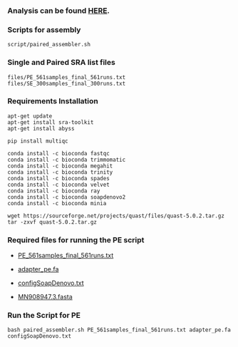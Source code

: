 ### Analysis can be found [HERE](https://github.com/Rajan-sust/covid19-Assembly/blob/development/script/Assembly_analysis.md).

### Scripts for assembly

```
script/paired_assembler.sh
```

### Single and Paired SRA list files

```
files/PE_561samples_final_561runs.txt
files/SE_300samples_final_300runs.txt
```

### Requirements Installation

```
apt-get update
apt-get install sra-toolkit
apt-get install abyss
```

```
pip install multiqc
```

```
conda install -c bioconda fastqc
conda install -c bioconda trimmomatic
conda install -c bioconda megahit
conda install -c bioconda trinity
conda install -c bioconda spades
conda install -c bioconda velvet
conda install -c bioconda ray
conda install -c bioconda soapdenovo2
conda install -c bioconda minia
```

```
wget https://sourceforge.net/projects/quast/files/quast-5.0.2.tar.gz
tar -zxvf quast-5.0.2.tar.gz
```

### Required files for running the PE script
- [PE_561samples_final_561runs.txt](https://github.com/Rajan-sust/covid19-Assembly/blob/master/files/PE_561samples_final_561runs.txt)

- [adapter_pe.fa](https://github.com/Rajan-sust/covid19-Assembly/blob/master/files/adapter_pe.fa)

- [configSoapDenovo.txt](https://github.com/Rajan-sust/covid19-Assembly/blob/master/files/configSoapDenovo.txt)

- [MN908947.3.fasta](https://github.com/Rajan-sust/covid19-Assembly/blob/master/files/MN908947.3.fasta)

### Run the Script for PE

```
bash paired_assembler.sh PE_561samples_final_561runs.txt adapter_pe.fa configSoapDenovo.txt 
```
